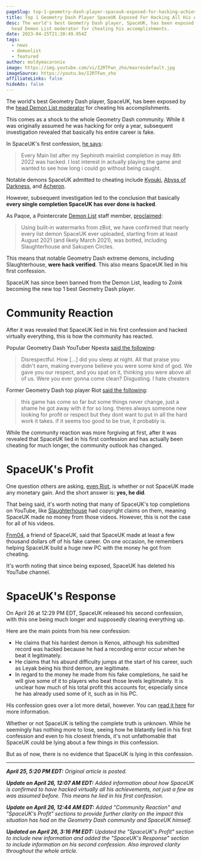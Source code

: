 ```yaml
---
pageSlug: top-1-geometry-dash-player-spaceuk-exposed-for-hacking-achievements
title: Top 1 Geometry Dash Player SpaceUK Exposed For Hacking All His Accomplishments
desc: The world's best Geometry Dash player, SpaceUK, has been exposed by the
  head Demon List moderator for cheating his accomplishments.
date: 2023-04-25T21:20:49.954Z
tags:
  - news
  - demonlist
  - featured
author: moldymacaronix
image: https://img.youtube.com/vi/I2RTFwn_zho/maxresdefault.jpg
imageSource: https://youtu.be/I2RTFwn_zho
affiliateLinks: false
hideAds: false
---
```

The world's best Geometry Dash player, SpaceUK, has been exposed by the [head Demon List moderator](https://youtu.be/I2RTFwn_zho) for cheating his accomplishments.

This comes as a shock to the whole Geometry Dash community. While it was originally assumed he was hacking for only a year, subsequent investigation revealed that basically his entire career is fake.

In SpaceUK's first confession, [he says](https://twitter.com/spadeuk/status/1650961282508419080):

> Every Main list after my Sephiroth mainlist completion in may 8th 2022 was hacked. I lost interest in actually playing the game and wanted to see how long i could go without being caught.

Notable demons SpaceUK admitted to cheating include [Kyouki](/posts/geometry-dash-kyouki-new-top-3-extreme-demon-explained/), [Abyss of Darkness](/posts/geometry-dash-levels-top-10-hardest-extreme-demons-2022/#%233%3A-abyss-of-darkness), and [Acheron](/posts/breaking-acheron-takes-1-spot-on-geometry-dash-demonlist/).

However, subsequent investigation led to the conclusion that basically **every single completion SpaceUK has ever done is hacked**.

As Paqoe, a Pointercrate [Demon List](/posts/geometry-dash-demon-list-where-to-find-the-hardest-demons/) staff member, [proclaimed](https://twitter.com/zoe_bve/status/1651063152539488256):

> Using built-in watermarks from zBot, we have confirmed that nearly every list demon SpaceUK ever uploaded, starting from at least August 2021 (and likely March 2021), was botted, including Slaughterhouse and Sakupen Circles.

This means that notable Geometry Dash extreme demons, including Slaughterhouse, **were hack verified**. This also means SpaceUK lied in his first confession.

SpaceUK has since been banned from the Demon List, leading to Zoink becoming the new top 1 best Geometry Dash player.

# Community Reaction

After it was revealed that SpaceUK lied in his first confession and hacked virtually everything, this is how the community has reacted.

Popular Geometry Dash YouTuber Npesta [said the following](https://twitter.com/zNpesta__/status/1651073263689256962):

> Disrespectful. How [...] did you sleep at night. All that praise you didn't earn, making everyone believe you were some kind of god. We gave you our respect, and you spat on it, thinking you were above all of us. Were you ever gonna come clean? Disgusting. I hate cheaters

Former Geometry Dash top player Riot [said the following](https://twitter.com/xriott/status/1651081124712464385):

> this game has come so far but some things never change, just a shame he got away with it for so long. theres always someone new looking for profit or respect but they dont want to put in all the hard work it takes. if it seems too good to be true, it probably is.

While the community reaction was more forgiving at first, after it was revealed that SpaceUK lied in his first confession and has actually been cheating for much longer, the community outlook has changed.

# SpaceUK's Profit

One question others are asking, [even Riot](https://twitter.com/xriott/status/1651081124712464385), is whether or not SpaceUK made any monetary gain. And the short answer is: **yes, he did**.

That being said, it's worth noting that many of SpaceUK's top completions on YouTube, like [Slaughterhouse](/posts/geometry-dash-slaughterhouse-top-1/) had copyright claims on them, meaning SpaceUK made no money from those videos. However, this is not the case for all of his videos.

[Fnm04](https://youtu.be/pPZmTVWPhWI), a friend of SpaceUK, said that SpaceUK made at least a few thousand dollars off of his fake career. On one occasion, he remembers helping SpaceUK build a huge new PC with the money he got from cheating.

It's worth noting that since being exposed, SpaceUK has deleted his YouTube channel.

# SpaceUK's Response

On April 26 at 12:29 PM EDT, SpaceUK released his second confession, with this one being much longer and supposedly clearing everything up.

Here are the main points from his new confession:

- He claims that his hardest demon is Kenos, although his submitted record was hacked because he had a recording error occur when he beat it legitimately.
- He claims that his absurd difficulty jumps at the start of his career, such as Leyak being his third demon, are legitimate.
- In regard to the money he made from his fake completions, he said he will give some of it to players who beat those levels legitimately. It is unclear how much of his total profit this accounts for, especially since he has already used some of it, such as in his PC.

His confession goes over a lot more detail, however. You can [read it here](https://www.twitlonger.com/show/n_1ss9laj) for more information.

Whether or not SpaceUK is telling the complete truth is unknown. While he seemingly has nothing more to lose, seeing how he blatantly lied in his first confession and even to his closest friends, it's not unfathomable that SpaceUK could be lying about a few things in this confession.

But as of now, there is no evidence that SpaceUK is lying in this confession.

---

_**April 25, 5:20 PM EDT:** Original article is posted._

_**Update on April 26, 12:07 AM EDT:** Added information about how SpaceUK is confirmed to have hacked virtually all his achievements, not just a few as was assumed before. This means he lied in his first confession._

_**Update on April 26, 12:44 AM EDT:** Added "Community Reaction" and "SpaceUK's Profit" sections to provide further clarity on the impact this situation has had on the Geometry Dash community and SpaceUK himself._

_**Updated on April 26, 3:16 PM EDT:** Updated the "SpaceUK's Profit" section to include new information and added the "SpaceUK's Response" section to include information on his second confession. Also improved clarity throughout the whole article._